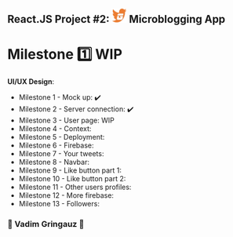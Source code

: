 ## React.JS Project #2: <img src='./assets/logo.png' width=30px /> Microblogging App
# Milestone :one: WIP


**UI/UX Design**: 
- Milestone 1 - Mock up: :heavy_check_mark:
- Milestone 2 - Server connection: :heavy_check_mark:
- Milestone 3 - User page: WIP
- Milestone 4 - Context: 
- Milestone 5 - Deployment: 
- Milestone 6 - Firebase: 
- Milestone 7 - Your tweets: 
- Milestone 8 - Navbar: 
- Milestone 9 - Like button part 1: 
- Milestone 10 - Like button part 2: 
- Milestone 11 - Other users profiles: 
- Milestone 12 - More firebase: 
- Milestone 13 - Followers: 


### :basketball: Vadim Gringauz :basketball:

